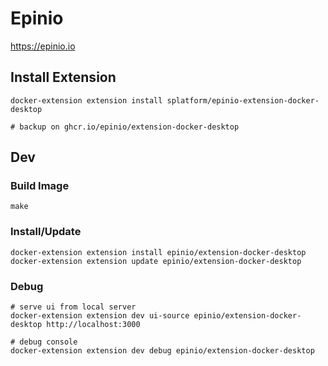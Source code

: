 # Epinio

https://epinio.io

## Install Extension

    docker-extension extension install splatform/epinio-extension-docker-desktop

    # backup on ghcr.io/epinio/extension-docker-desktop

## Dev

### Build Image

    make

### Install/Update

    docker-extension extension install epinio/extension-docker-desktop
    docker-extension extension update epinio/extension-docker-desktop

### Debug

    # serve ui from local server
    docker-extension extension dev ui-source epinio/extension-docker-desktop http://localhost:3000

    # debug console
    docker-extension extension dev debug epinio/extension-docker-desktop
